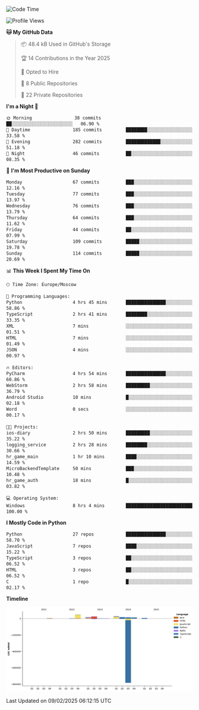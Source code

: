 <!--START_SECTION:waka-->
![Code Time](http://img.shields.io/badge/Code%20Time-600%20hrs%2029%20mins-blue)

![Profile Views](http://img.shields.io/badge/Profile%20Views-4-blue)

**🐱 My GitHub Data** 

> 📦 48.4 kB Used in GitHub's Storage 
 > 
> 🏆 14 Contributions in the Year 2025
 > 
> 💼 Opted to Hire
 > 
> 📜 8 Public Repositories 
 > 
> 🔑 22 Private Repositories 
 > 
**I'm a Night 🦉** 

```text
🌞 Morning                38 commits          ██░░░░░░░░░░░░░░░░░░░░░░░   06.90 % 
🌆 Daytime                185 commits         ████████░░░░░░░░░░░░░░░░░   33.58 % 
🌃 Evening                282 commits         █████████████░░░░░░░░░░░░   51.18 % 
🌙 Night                  46 commits          ██░░░░░░░░░░░░░░░░░░░░░░░   08.35 % 
```
📅 **I'm Most Productive on Sunday** 

```text
Monday                   67 commits          ███░░░░░░░░░░░░░░░░░░░░░░   12.16 % 
Tuesday                  77 commits          ███░░░░░░░░░░░░░░░░░░░░░░   13.97 % 
Wednesday                76 commits          ███░░░░░░░░░░░░░░░░░░░░░░   13.79 % 
Thursday                 64 commits          ███░░░░░░░░░░░░░░░░░░░░░░   11.62 % 
Friday                   44 commits          ██░░░░░░░░░░░░░░░░░░░░░░░   07.99 % 
Saturday                 109 commits         █████░░░░░░░░░░░░░░░░░░░░   19.78 % 
Sunday                   114 commits         █████░░░░░░░░░░░░░░░░░░░░   20.69 % 
```


📊 **This Week I Spent My Time On** 

```text
🕑︎ Time Zone: Europe/Moscow

💬 Programming Languages: 
Python                   4 hrs 45 mins       ███████████████░░░░░░░░░░   58.86 % 
TypeScript               2 hrs 41 mins       ████████░░░░░░░░░░░░░░░░░   33.35 % 
XML                      7 mins              ░░░░░░░░░░░░░░░░░░░░░░░░░   01.51 % 
HTML                     7 mins              ░░░░░░░░░░░░░░░░░░░░░░░░░   01.49 % 
JSON                     4 mins              ░░░░░░░░░░░░░░░░░░░░░░░░░   00.97 % 

🔥 Editors: 
PyCharm                  4 hrs 54 mins       ███████████████░░░░░░░░░░   60.86 % 
WebStorm                 2 hrs 58 mins       █████████░░░░░░░░░░░░░░░░   36.79 % 
Android Studio           10 mins             █░░░░░░░░░░░░░░░░░░░░░░░░   02.18 % 
Word                     0 secs              ░░░░░░░░░░░░░░░░░░░░░░░░░   00.17 % 

🐱‍💻 Projects: 
ios-diary                2 hrs 50 mins       █████████░░░░░░░░░░░░░░░░   35.22 % 
logging_service          2 hrs 28 mins       ████████░░░░░░░░░░░░░░░░░   30.66 % 
hr_game_main             1 hr 10 mins        ████░░░░░░░░░░░░░░░░░░░░░   14.59 % 
MicroBackendTemplate     50 mins             ███░░░░░░░░░░░░░░░░░░░░░░   10.48 % 
hr_game_auth             18 mins             █░░░░░░░░░░░░░░░░░░░░░░░░   03.82 % 

💻 Operating System: 
Windows                  8 hrs 4 mins        █████████████████████████   100.00 % 
```

**I Mostly Code in Python** 

```text
Python                   27 repos            ███████████████░░░░░░░░░░   58.70 % 
JavaScript               7 repos             ████░░░░░░░░░░░░░░░░░░░░░   15.22 % 
TypeScript               3 repos             ██░░░░░░░░░░░░░░░░░░░░░░░   06.52 % 
HTML                     3 repos             ██░░░░░░░░░░░░░░░░░░░░░░░   06.52 % 
C                        1 repo              █░░░░░░░░░░░░░░░░░░░░░░░░   02.17 % 
```



**Timeline**

![Lines of Code chart](https://raw.githubusercontent.com/adlemx/adlemx/main/assets/bar_graph.png)


 Last Updated on 09/02/2025 06:12:15 UTC
<!--END_SECTION:waka-->

